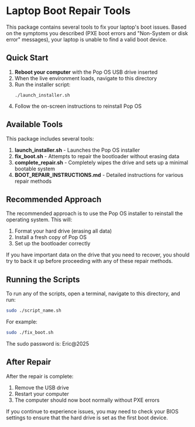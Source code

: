 # Laptop Boot Repair Tools

This package contains several tools to fix your laptop's boot issues. Based on the symptoms you described (PXE boot errors and "Non-System or disk error" messages), your laptop is unable to find a valid boot device.

## Quick Start

1. **Reboot your computer** with the Pop OS USB drive inserted
2. When the live environment loads, navigate to this directory
3. Run the installer script:
   ```
   ./launch_installer.sh
   ```
4. Follow the on-screen instructions to reinstall Pop OS

## Available Tools

This package includes several tools:

1. **launch_installer.sh** - Launches the Pop OS installer
2. **fix_boot.sh** - Attempts to repair the bootloader without erasing data
3. **complete_repair.sh** - Completely wipes the drive and sets up a minimal bootable system
4. **BOOT_REPAIR_INSTRUCTIONS.md** - Detailed instructions for various repair methods

## Recommended Approach

The recommended approach is to use the Pop OS installer to reinstall the operating system. This will:

1. Format your hard drive (erasing all data)
2. Install a fresh copy of Pop OS
3. Set up the bootloader correctly

If you have important data on the drive that you need to recover, you should try to back it up before proceeding with any of these repair methods.

## Running the Scripts

To run any of the scripts, open a terminal, navigate to this directory, and run:

```bash
sudo ./script_name.sh
```

For example:

```bash
sudo ./fix_boot.sh
```

The sudo password is: Eric@2025

## After Repair

After the repair is complete:

1. Remove the USB drive
2. Restart your computer
3. The computer should now boot normally without PXE errors

If you continue to experience issues, you may need to check your BIOS settings to ensure that the hard drive is set as the first boot device.
